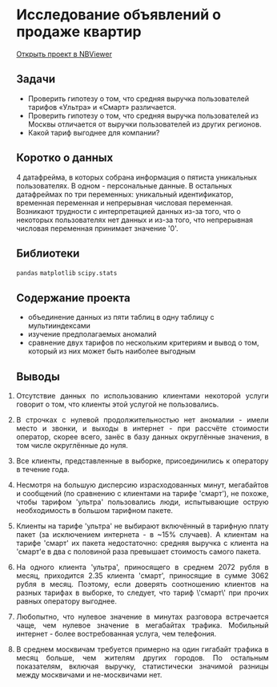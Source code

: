 # Исследование объявлений о продаже квартир
[Открыть проект в NBViewer](https://nbviewer.jupyter.org/github/Artemii-Kravtsov/thousands-of-hours/blob/master/3_comparison_of_two_pricing_plans.ipynb)
<br>

## Задачи 
- Проверить гипотезу о том, что средняя выручка пользователей тарифов «Ультра» и «Смарт» различается.
- Проверить гипотезу о том, что средняя выручка пользователей из Москвы отличается от выручки пользователей из других регионов.
- Какой тариф выгоднее для компании? 


## Коротко о данных 
4 датафрейма, в которых собрана информация о пятиста уникальных пользователях. В одном - персональные данные. В остальных датафреймах по три переменных: уникальный идентификатор, временная переменная и непрерывная числовая переменная. Возникают трудности с интерпретацией данных из-за того, что о некоторых пользователях нет данных и из-за того, что непрерывная числовая переменная принимает значение '0'. 


## Библиотеки 
`pandas` `matplotlib` `scipy.stats`


## Содержание проекта 
- объединение данных из пяти таблиц в одну таблицу с мультииндексами
- изучение предполагаемых аномалий
- сравнение двух тарифов по нескольким критериям и вывод о том, который из них может быть наиболее выгодным


## Выводы 
<ol style="padding-left: 0px;"><li><p align="justify">Отсутствие данных по использованию клиентами некоторой услуги говорит о том, что клиенты этой услугой не пользовались.</p></li><li><p align="justify">В строчках с нулевой продолжительностью нет аномалии - имели место и звонки, и выходы в интернет - при рассчёте стоимости оператор, скорее всего, занёс в базу данных округлённые значения, в том числе округлённые до нуля.</p></li><li><p align="justify">Все клиенты, представленные в выборке, присоединились к оператору в течение года.</p></li><li><p align="justify">Несмотря на большую дисперсию израсходованных минут, мегабайтов и сообщений (по сравнению с клиентами на тарифе 'смарт'), не похоже, чтобы тарифом 'ультра' пользовались люди, испытывающие острую необходимость в большом тарифном пакете.</p></li><li><p align="justify">Клиенты на тарифе 'ультра' не выбирают включённый в тарифную плату пакет (за исключением интернета - в ~15% случаев). А клиентам на тарифе 'смарт' их пакета недостаточно: средняя выручка с клиента на 'смарт'е в два с половиной раза превышает стоимость самого пакета.</p></li><li><p align="justify">На одного клиента 'ультра', приносящего в среднем 2072 рубля в месяц, приходится 2.35 клиента 'смарт', приносящие в сумме 3062 рубля в месяц. Поэтому, если доверять соотношению клиентов на разных тарифах в выборке, то следует, что тариф \'смарт\' при прочих равных оператору выгоднее.</p></li><li><p align="justify">Любопытно, что нулевое значение в минутах разговора встречается чаще, чем нулевое значение в мегабайтах трафика. Мобильный интернет - более востребованная услуга, чем телефония.</p></li><li><p align="justify">В среднем москвичам требуется примерно на один гигабайт трафика в месяц больше, чем жителям других городов. По остальным показателям, включая выручку, статистически значимой разницы между москвичами и не-москвичами нет.</p></li></ol>
